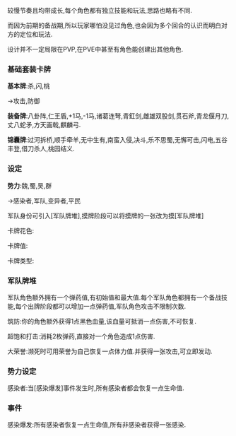 较慢节奏且均带成长,每个角色都有独立技能和玩法,思路也略有不同.

而因为前期的备战期,所以玩家哪怕没见过角色,也会因为多个回合的认识而明白对方的定位和玩法.

设计并不一定局限在PVP,在PVE中甚至有角色能创建出其他角色.

### 基础套装卡牌

**基本牌**:杀,闪,桃

->攻击,防御

**装备牌**:八卦阵,仁王盾,+1马,-1马,诸葛连弩,青釭剑,雌雄双股剑,贯石斧,青龙偃月刀,丈八蛇矛,方天画戟,麒麟弓.

**锦囊牌**:过河拆桥,顺手牵羊,无中生有,南蛮入侵,决斗,乐不思蜀,无懈可击,闪电,五谷丰登,借刀杀人,桃园结义.

### 设定

**势力**:魏,蜀,吴,群

->感染者,军队,变异者,平民

军队身份可引入[军队牌堆],摸牌阶段可以将摸牌的一张改为摸[军队牌堆]

卡牌花色:

卡牌值:

卡牌类型:

### 军队牌堆

军队角色额外拥有一个弹药值,有初始值和最大值.每个军队角色都拥有一个备战技能,每个出牌阶段都可以增加一点弹药值,军队角色攻击不限制次数.

筑防:你的角色额外获得1点黑色血量,该血量可抵消一点伤害,不可恢复.

超饱和打击:消耗2枚弹药,直接对一个角色造成1点伤害.

大荣誉:濒死时可用荣誉为自己恢复一点体力值.并获得一张攻击,可立即发动.

### 势力设定

感染者:当[感染爆发]事件发生时,所有感染者都会恢复一点生命值.

### 事件

感染爆发:所有感染者恢复一点生命值,所有非感染者获得一张感染.
